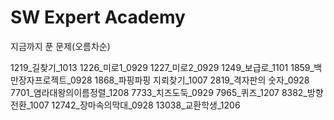 # SW Expert Academy

지금까지 푼 문제(오름차순)

1219_길찾기_1013
1226_미로1_0929
1227_미로2_0929
1249_보급로_1101
1859_백만장자프로젝트_0928
1868_파핑파핑 지뢰찾기_1007
2819_격자판의 숫자_0928
7701_염라대왕의이름정렬_1208
7733_치즈도둑_0929
7965_퀴즈_1207
8382_방향전환_1007
12742_장마속의막대_0928
13038_교환학생_1206
